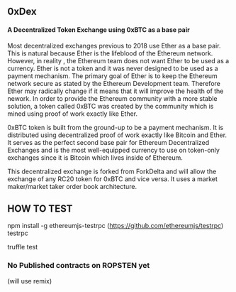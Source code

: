 
 ## 0xDex


 #### A Decentralized Token Exchange using 0xBTC as a base pair

Most decentralized exchanges previous to 2018 use Ether as a base pair.  This is natural because Ether is the lifeblood of the Ethereum network.  However, in reality , the Ethereum team does not want Ether to be used as a currency.  Ether is not a token and it was never designed to be used as a payment mechanism.  The primary goal of Ether is to keep the Ethereum network secure as stated by the Ethereum Development team.  Therefore Ether may radically change if it means that it will improve the health of the nework. In order to provide the Ethereum community with a more stable solution, a token called 0xBTC was created by the community which is mined using proof of work exactly like Ether.  

0xBTC token is built from the ground-up to be a payment mechanism.  It is distributed using decentralized proof of work exactly like Bitcoin and Ether.  It serves as the perfect second base pair for Ethereum Decentralized Exchanges and is the most well-equipped currency to use on token-only exchanges since it is Bitcoin which lives inside of Ethereum.   

This decentralized exchange is forked from ForkDelta and will allow the exchange of any RC20 token for 0xBTC and vice versa.  It uses a market maker/market taker order book architecture.  

## HOW TO TEST

npm install -g ethereumjs-testrpc  (https://github.com/ethereumjs/testrpc)
testrpc

truffle test


### No Published contracts on ROPSTEN yet
 (will use remix)
